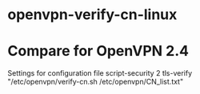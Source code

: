 # openvpn-verify-cn-linux
# Compare for OpenVPN 2.4
Settings for configuration file
script-security 2
tls-verify "/etc/openvpn/verify-cn.sh /etc/openvpn/CN_list.txt"

